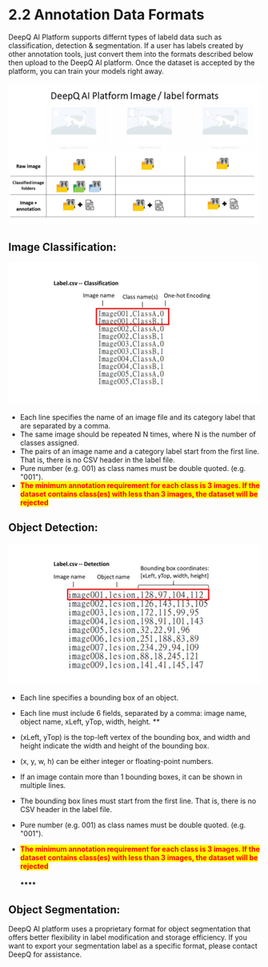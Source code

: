# 2.2 Annotation Data Formats

DeepQ AI Platform supports differnt types of labeld data such as classification, detection & segmentation. If a user has labels created by other annotation tools, just convert them into the formats described below then upload to the DeepQ AI platform. Once the dataset is accepted by the platform, you can train your models right away.

![](<../.gitbook/assets/label format.jpg>)

## Image Classification:

![](<../.gitbook/assets/labelcsv1 (1).jpg>)

* Each line specifies the name of an image file and its category label that are separated by a comma.
* The same image should be repeated N times, where N is the number of classes assigned.
* The pairs of an image name and a category label start from the first line. That is, there is no CSV header in the label file.
* Pure number (e.g. 001) as class names must be double quoted. (e.g. "001").
* <mark style="color:red;">**The minimum annotation requirement for each class is 3 images. If the dataset contains class(es) with less than 3 images, the dataset will be rejected**</mark>

## Object Detection:

![](../.gitbook/assets/labelcsv2.jpg)

* Each line specifies a bounding box of an object.
* Each line must include 6 fields, separated by a comma: image name, object name, xLeft, yTop, width, height. _\*\*_
* (xLeft, yTop) is the top-left vertex of the bounding box, and width and height indicate the width and height of the bounding box.
* (x, y, w, h) can be either integer or floating-point numbers.
* If an image contain more than 1 bounding boxes, it can be shown in multiple lines.
* The bounding box lines must start from the first line. That is, there is no CSV header in the label file.
* Pure number (e.g. 001) as class names must be double quoted. (e.g. "001").
*   <mark style="color:red;">**The minimum annotation requirement for each class is 3 images. If the dataset contains class(es) with less than 3 images, the dataset will be rejected**</mark>

    #### \*\*\*\*

## Object Segmentation:

DeepQ AI platform uses a proprietary format for object segmentation that offers better flexibility in label modification and storage efficiency. If you want to export your segmentation label as a specific format, please contact DeepQ for assistance.
